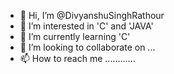 - 👋 Hi, I’m @DivyanshuSinghRathour
- 👀 I’m interested in 'C' and 'JAVA'
- 🌱 I’m currently learning 'C'
- 💞️ I’m looking to collaborate on ...
- 📫 How to reach me ............

<!---
DivyanshuSinghRathour/DivyanshuSinghRathour is a ✨ special ✨ repository because its `README.md` (this file) appears on your GitHub profile.
You can click the Preview link to take a look at your changes.
--->
